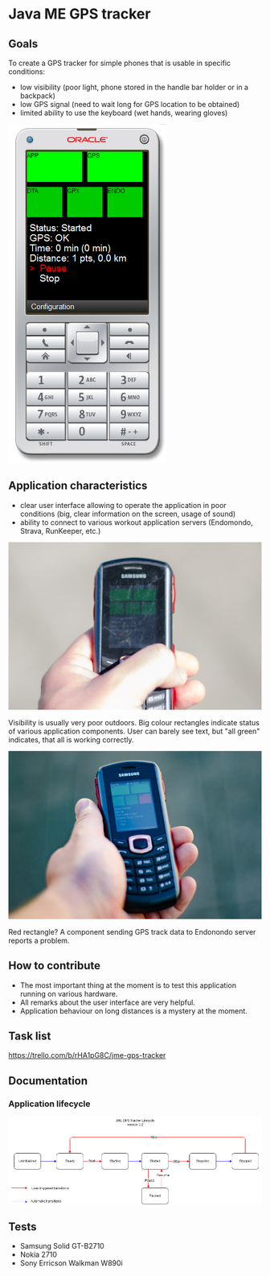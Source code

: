 # Java ME GPS tracker

## Goals
To create a GPS tracker for simple phones that is usable in specific conditions:
- low visibility (poor light, phone stored in the handle bar holder or in a backpack)
- low GPS signal (need to wait long for GPS location to be obtained)
- limited ability to use the keyboard (wet hands, wearing gloves)

![Screenshot](https://raw.githubusercontent.com/SebastianCelejewski/jme-gps-tracker/master/doc/screenshot-01.png)

## Application characteristics
- clear user interface allowing to operate the application in poor conditions (big, clear information on the screen, usage of sound)
- ability to connect to various workout application servers (Endomondo, Strava, RunKeeper, etc.)

![Poor conditions - all OK](https://github.com/SebastianCelejewski/jme-gps-tracker/blob/master/doc/2016-08-25%200001.jpg?raw=true)

Visibility is usually very poor outdoors. Big colour rectangles indicate status of various application components. User can barely see text, but "all green" indicates, that all is working correctly.

![Poor condidions - problem](https://github.com/SebastianCelejewski/jme-gps-tracker/blob/master/doc/2016-08-25%200003.jpg?raw=true)

Red rectangle? A component sending GPS track data to Endonondo server reports a problem.

## How to contribute
- The most important thing at the moment is to test this application running on various hardware.
- All remarks about the user interface are very helpful.
- Application behaviour on long distances is a mystery at the moment.

## Task list
https://trello.com/b/rHA1pG8C/jme-gps-tracker

## Documentation
### Application lifecycle
![Lifecycle](https://raw.githubusercontent.com/SebastianCelejewski/jme-gps-tracker/master/doc/jme-gps-tracker-workflow.png)

## Tests

- Samsung Solid GT-B2710
- Nokia 2710
- Sony Erricson Walkman W890i
